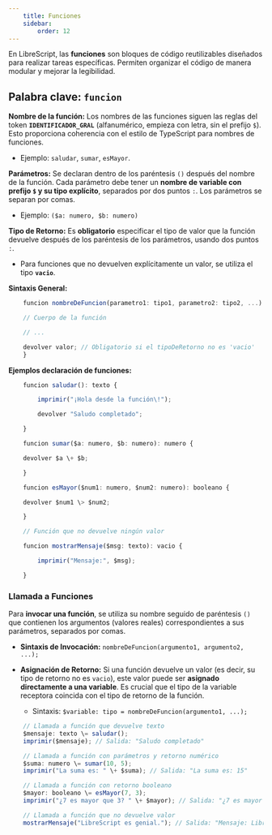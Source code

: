 ```yaml
---
    title: Funciones
    sidebar: 
        order: 12
---
```


En LibreScript, las **funciones** son bloques de código reutilizables diseñados para realizar tareas específicas. Permiten organizar el código de manera modular y mejorar la legibilidad.

## **Palabra clave:** **`funcion`**

**Nombre de la función:** Los nombres de las funciones siguen las reglas del token **`IDENTIFICADOR_GRAL`** (alfanumérico, empieza con letra, sin el prefijo `$`). Esto proporciona coherencia con el estilo de TypeScript para nombres de funciones.

* Ejemplo: `saludar`, `sumar`, `esMayor`.

**Parámetros:** Se declaran dentro de los paréntesis `()` después del nombre de la función. Cada parámetro debe tener un **nombre de variable con prefijo `$` y su tipo explícito**, separados por dos puntos `:`. Los parámetros se separan por comas.

* Ejemplo: `($a: numero, $b: numero)`

**Tipo de Retorno:** Es **obligatorio** especificar el tipo de valor que la función devuelve después de los paréntesis de los parámetros, usando dos puntos `:`.

* Para funciones que no devuelven explícitamente un valor, se utiliza el tipo **`vacio`**.

**Sintaxis General:**

```ts
    funcion nombreDeFuncion(parametro1: tipo1, parametro2: tipo2, ...): tipoDeRetorno {

    // Cuerpo de la función

    // ...

    devolver valor; // Obligatorio si el tipoDeRetorno no es 'vacio'
    }
```

**Ejemplos declaración de funciones:**

```ts
    funcion saludar(): texto {

        imprimir("¡Hola desde la función\!");

        devolver "Saludo completado";

    }
```

```ts
    funcion sumar($a: numero, $b: numero): numero {

    devolver $a \+ $b;

    }
```

```ts
    funcion esMayor($num1: numero, $num2: numero): booleano {

    devolver $num1 \> $num2;

    }
```

```ts
    // Función que no devuelve ningún valor

    funcion mostrarMensaje($msg: texto): vacio {

        imprimir("Mensaje:", $msg);

    }
```

### Llamada a Funciones

Para **invocar una función**, se utiliza su nombre seguido de paréntesis `()` que contienen los argumentos (valores reales) correspondientes a sus parámetros, separados por comas.

* **Sintaxis de Invocación:** `nombreDeFuncion(argumento1, argumento2, ...);`

* **Asignación de Retorno:** Si una función devuelve un valor (es decir, su tipo de retorno no es `vacio`), este valor puede ser **asignado directamente a una variable**. Es crucial que el tipo de la variable receptora coincida con el tipo de retorno de la función.

  * Sintaxis: `$variable: tipo = nombreDeFuncion(argumento1, ...);`

```ts
    // Llamada a función que devuelve texto  
    $mensaje: texto \= saludar();  
    imprimir($mensaje); // Salida: "Saludo completado"

    // Llamada a función con parámetros y retorno numérico  
    $suma: numero \= sumar(10, 5);  
    imprimir("La suma es: " \+ $suma); // Salida: "La suma es: 15"

    // Llamada a función con retorno booleano  
    $mayor: booleano \= esMayor(7, 3);  
    imprimir("¿7 es mayor que 3? " \+ $mayor); // Salida: "¿7 es mayor que 3? verdadero"

    // Llamada a función que no devuelve valor  
    mostrarMensaje("LibreScript es genial."); // Salida: "Mensaje: LibreScript es genial."
```
